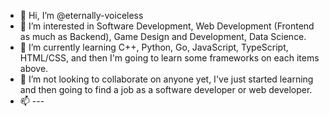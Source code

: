 - 👋 Hi, I’m @eternally-voiceless
- 👀 I’m interested in Software Development, Web Development (Frontend as much as Backend), Game Design and Development, Data Science.
- 🌱 I’m currently learning C++, Python, Go, JavaScript, TypeScript, HTML/CSS, and then I'm going to learn some frameworks on each items above. 
- 💞️ I’m not looking to collaborate on anyone yet, I've just started learning and then going to find a job as a software developer or web developer.
- 📫 ---  

<!---
eternally-voiceless/eternally-voiceless is a ✨ special ✨ repository because its `README.md` (this file) appears on your GitHub profile.
You can click the Preview link to take a look at your changes.
--->
